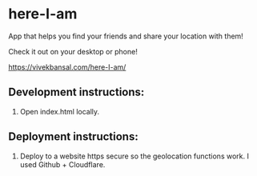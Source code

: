 # here-I-am

App that helps you find your friends and share your location with them!

Check it out on your desktop or phone!

https://vivekbansal.com/here-I-am/

## Development instructions:

1. Open index.html locally.

## Deployment instructions:

1. Deploy to a website https secure so the geolocation functions work.  I used Github + Cloudflare.


